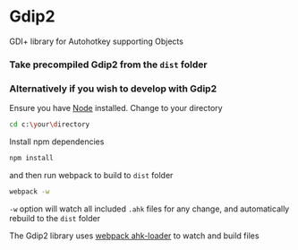 # Gdip2
GDI+ library for Autohotkey supporting Objects

### Take precompiled Gdip2 from the `dist` folder
###
###
### Alternatively if you wish to develop with Gdip2

Ensure you have [Node](https://nodejs.org) installed.
Change to your directory

```bash
cd c:\your\directory
```

Install npm dependencies

```bash
npm install
```

and then run webpack to build to `dist` folder

```bash
webpack -w
```

`-w` option will watch all included `.ahk` files for any change, and automatically rebuild to the `dist` folder

The Gdip2 library uses [webpack ahk-loader](https://github.com/tariqporter/ahk-loader) to watch and build files